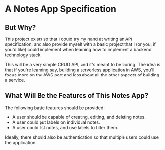 # A Notes App Specification

## But Why?

This project exists so that I could try my hand at writing an API specification, and also provide myself with a basic
project that I (or you, if you'd like) could implement when learning how to implement a backend technology stack.

This will be a very simple CRUD API, and it's meant to be boring. The idea is that if you're learning say, building a 
serverless application in AWS, you'll focus more on the AWS part and less about all the other aspects of building a 
service.

## What Will Be the Features of This Notes App?

The following basic features should be provided:

* A user should be capable of creating, editing, and deleting notes.
* A user could put labels on individual notes.
* A user could list notes, and use labels to filter them.

Ideally, there should also be authentication so that multiple users could use the application.
